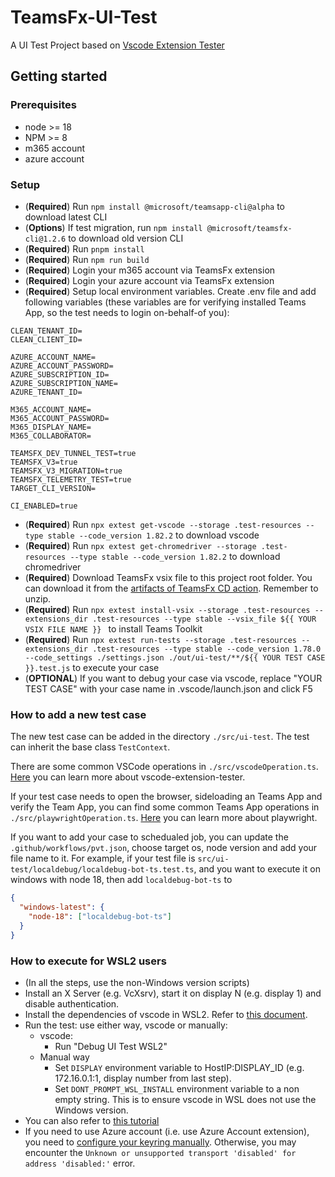 # TeamsFx-UI-Test

A UI Test Project based on [Vscode Extension Tester](https://github.com/redhat-developer/vscode-extension-tester/wiki)

## Getting started

### Prerequisites

- node >= 18
- NPM >= 8
- m365 account
- azure account

### Setup

- (**Required**) Run `npm install @microsoft/teamsapp-cli@alpha` to download latest CLI
- (**Options**) If test migration, run `npm install @microsoft/teamsfx-cli@1.2.6` to download old version CLI
- (**Required**) Run `pnpm install`
- (**Required**) Run `npm run build`
- (**Required**) Login your m365 account via TeamsFx extension
- (**Required**) Login your azure account via TeamsFx extension
- (**Required**) Setup local environment variables. Create .env file and add following variables (these variables are for verifying installed Teams App, so the test needs to login on-behalf-of you):

```
CLEAN_TENANT_ID=
CLEAN_CLIENT_ID=

AZURE_ACCOUNT_NAME=
AZURE_ACCOUNT_PASSWORD=
AZURE_SUBSCRIPTION_ID=
AZURE_SUBSCRIPTION_NAME=
AZURE_TENANT_ID=

M365_ACCOUNT_NAME=
M365_ACCOUNT_PASSWORD=
M365_DISPLAY_NAME=
M365_COLLABORATOR=

TEAMSFX_DEV_TUNNEL_TEST=true
TEAMSFX_V3=true
TEAMSFX_V3_MIGRATION=true
TEAMSFX_TELEMETRY_TEST=true
TARGET_CLI_VERSION=

CI_ENABLED=true
```

- (**Required**) Run `npx extest get-vscode --storage .test-resources --type stable --code_version 1.82.2` to download vscode
- (**Required**) Run `npx extest get-chromedriver --storage .test-resources --type stable --code_version 1.82.2` to download chromedriver
- (**Required**) Download TeamsFx vsix file to this project root folder. You can download it from the [artifacts of TeamsFx CD action](https://github.com/OfficeDev/TeamsFx/actions/workflows/cd.yml). Remember to unzip.
- (**Required**) Run `npx extest install-vsix --storage .test-resources --extensions_dir .test-resources --type stable --vsix_file ${{ YOUR VSIX FILE NAME }} ` to install Teams Toolkit
- (**Required**) Run `npx extest run-tests --storage .test-resources --extensions_dir .test-resources --type stable --code_version 1.78.0 --code_settings ./settings.json ./out/ui-test/**/${{ YOUR TEST CASE }}.test.js` to execute your case
- (**OPTIONAL**) If you want to debug your case via vscode, replace "YOUR TEST CASE" with your case name in .vscode/launch.json and click F5

### How to add a new test case

The new test case can be added in the directory `./src/ui-test`. The test can inherit the base class `TestContext`.

There are some common VSCode operations in `./src/vscodeOperation.ts`. [Here](https://github.com/redhat-developer/vscode-extension-tester) you can learn more about vscode-extension-tester.

If your test case needs to open the browser, sideloading an Teams App and verify the Team App, you can find some common Teams App operations in `./src/playwrightOperation.ts`. [Here](https://playwright.dev/docs/intro) you can learn more about playwright.

If you want to add your case to schedualed job, you can update the `.github/workflows/pvt.json`, choose target os, node version and add your file name to it.
For example, if your test file is `src/ui-test/localdebug/localdebug-bot-ts.test.ts`, and you want to execute it on windows with node 18, then add `localdebug-bot-ts` to

```json
{
  "windows-latest": {
    "node-18": ["localdebug-bot-ts"]
  }
}
```

### How to execute for WSL2 users

- (In all the steps, use the non-Windows version scripts)
- Install an X Server (e.g. VcXsrv), start it on display N (e.g. display 1) and disable authentication.
- Install the dependencies of vscode in WSL2. Refer to [this document](https://code.visualstudio.com/docs/setup/linux#_debian-and-ubuntu-based-distributions).
- Run the test: use either way, vscode or manually:
  - vscode:
    - Run "Debug UI Test WSL2"
  - Manual way
    - Set `DISPLAY` environment variable to HostIP:DISPLAY_ID (e.g. 172.16.0.1:1, display number from last step).
    - Set `DONT_PROMPT_WSL_INSTALL` environment variable to a non empty string. This is to ensure vscode in WSL does not use the Windows version.
- You can also refer to [this tutorial](https://www.gregbrisebois.com/posts/chromedriver-in-wsl2/)
- If you need to use Azure account (i.e. use Azure Account extension), you need to [configure your keyring manually](https://github.com/atom/node-keytar/issues/132#issuecomment-444159414). Otherwise, you may encounter the `Unknown or unsupported transport 'disabled' for address 'disabled:'` error.
